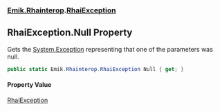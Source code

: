 ### [Emik.Rhainterop](Emik.Rhainterop.md 'Emik.Rhainterop').[RhaiException](RhaiException.md 'Emik.Rhainterop.RhaiException')

## RhaiException.Null Property

Gets the [System.Exception](https://docs.microsoft.com/en-us/dotnet/api/System.Exception 'System.Exception') representing that one of the parameters was null.

```csharp
public static Emik.Rhainterop.RhaiException Null { get; }
```

#### Property Value
[RhaiException](RhaiException.md 'Emik.Rhainterop.RhaiException')